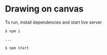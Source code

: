 # Drawing on canvas

To run, install dependencies and start live server

```
$ npm i

...

$ npm start
```
